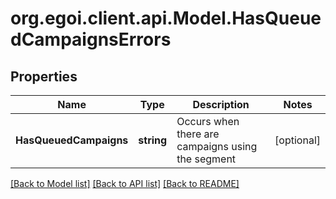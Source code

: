 
# org.egoi.client.api.Model.HasQueuedCampaignsErrors

## Properties

Name | Type | Description | Notes
------------ | ------------- | ------------- | -------------
**HasQueuedCampaigns** | **string** | Occurs when there are campaigns using the segment | [optional] 

[[Back to Model list]](../README.md#documentation-for-models)
[[Back to API list]](../README.md#documentation-for-api-endpoints)
[[Back to README]](../README.md)

